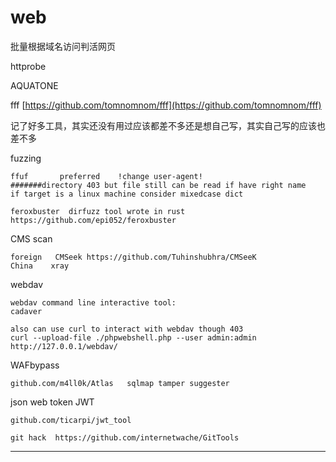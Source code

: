 # web

批量根据域名访问判活网页  &#x20;

httprobe&#x20;

AQUATONE

fff  [https://github.com/tomnomnom/fff](https://github.com/tomnomnom/fff)

记了好多工具，其实还没有用过应该都差不多还是想自己写，其实自己写的应该也差不多



fuzzing&#x20;

```
ffuf       preferred    !change user-agent!
#######directory 403 but file still can be read if have right name
if target is a linux machine consider mixedcase dict

feroxbuster  dirfuzz tool wrote in rust
https://github.com/epi052/feroxbuster
```

CMS scan

```
foreign   CMSeek https://github.com/Tuhinshubhra/CMSeeK
China    xray
```

webdav

```
webdav command line interactive tool:
cadaver

also can use curl to interact with webdav though 403
curl --upload-file ./phpwebshell.php --user admin:admin http://127.0.0.1/webdav/
```

WAFbypass

`github.com/m4ll0k/Atlas   sqlmap tamper suggester`

json web token  JWT

`github.com/ticarpi/jwt_tool`

`git hack  https://github.com/internetwache/GitTools`



****
